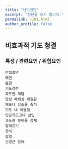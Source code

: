 ```yaml
---
title: "난다진단"
excerpt: "진단을 표시 합니다."
permalink: /181.html
author_profile: false
---
```

## 비효과적 기도 청결



### 특성 / 관련요인 / 위험요인

>   

    간접흡연
    매연
    흡연
    기도경련
    과도한 객담
    만성 폐쇄성 폐질환
    폐포내 삼출물 축적
    기도 내 이물질
    인공기도고나 삽입
    과도한 분비물 정체
    알레르기
    천식
    감염
    신경근 장애
